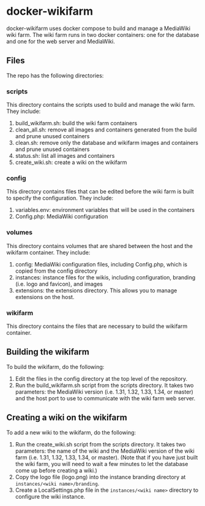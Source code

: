 # docker-wikifarm
docker-wikifarm uses docker compose to build and manage a MediaWiki wiki farm.
The wiki farm runs in two docker containers: one for the database and one for
the web server and MediaWiki.

## Files
The repo has the following directories:

### scripts

This directory contains the scripts used to build and manage the wiki farm.
They include:

1. build_wikifarm.sh: build the wiki farm containers
1. clean_all.sh: remove all images and containers generated from the build and
prune unused containers
1. clean.sh: remove only the database and wikifarm images and containers and
prune unused containers
1. status.sh: list all images and containers
1. create_wiki.sh: create a wiki on the wikifarm

### config

This directory contains files that can be edited before the wiki farm is built
to specify the configuration. They include:

1. variables.env: environment variables that will be used in the containers
1. Config.php: MediaWiki configuration

### volumes

This directory contains volumes that are shared between the host and the
wikifarm container. They include:

1. config: MediaWiki configuration files, including Config.php, which is copied
from the config directory
1. instances: instance files for the wikis, including configuration, branding
(i.e. logo and favicon), and images
1. extensions: the extensions directory. This allows you to manage extensions
on the host.

### wikifarm

This directory contains the files that are necessary to build the wikifarm
container.

## Building the wikifarm

To build the wikifarm, do the following:

1. Edit the files in the config directory at the top level of the repository.
1. Run the build_wikifarm.sh script from the scripts directory. It takes two
parameters: the MediaWiki version (i.e. 1.31, 1.32, 1.33, 1.34, or master)
and the host port to use to communicate with the wiki farm web server.

## Creating a wiki on the wikifarm

To add a new wiki to the wikifarm, do the following:

1. Run the create_wiki.sh script from the scripts directory. It takes two
parameters: the name of the wiki and the MediaWiki version of the wiki farm
(i.e. 1.31, 1.32, 1.33, 1.34, or master). (Note that if you have just built
the wiki farm, you will need to wait a few minutes to let the database come up
before creating a wiki.)
2. Copy the logo file (logo.png) into the instance branding directory at
`instances/<wiki name>/branding`.
3. Create a LocalSettings.php file in the `instances/<wiki name>` directory to
configure the wiki instance.
